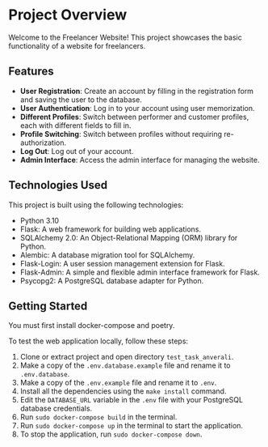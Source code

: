# Project Overview

Welcome to the Freelancer Website! This project showcases the basic functionality of a website for freelancers.

## Features

- **User Registration**: Create an account by filling in the registration form and saving the user to the database.
- **User Authentication**: Log in to your account using user memorization.
- **Different Profiles**: Switch between performer and customer profiles, each with different fields to fill in.
- **Profile Switching**: Switch between profiles without requiring re-authorization.
- **Log Out**: Log out of your account.
- **Admin Interface**: Access the admin interface for managing the website.

## Technologies Used

This project is built using the following technologies:

- Python 3.10
- Flask: A web framework for building web applications.
- SQLAlchemy 2.0: An Object-Relational Mapping (ORM) library for Python.
- Alembic: A database migration tool for SQLAlchemy.
- Flask-Login: A user session management extension for Flask.
- Flask-Admin: A simple and flexible admin interface framework for Flask.
- Psycopg2: A PostgreSQL database adapter for Python.


## Getting Started

You must first install docker-compose and poetry.

To test the web application locally, follow these steps:

1. Clone or extract project and open directory `test_task_anverali`.
2. Make a copy of the `.env.database.example` file and rename it to `.env.database`.
3. Make a copy of the `.env.example` file and rename it to `.env`.
4. Install all the dependencies using the `make install` command.
5. Edit the `DATABASE_URL` variable in the `.env` file with your PostgreSQL database credentials.
6. Run `sudo docker-compose build` in the terminal.
7. Run `sudo docker-compose up` in the terminal to start the application.
8. To stop the application, run `sudo docker-compose down`.

